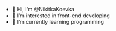- 👋 Hi, I’m @NikitkaKoevka
- 👀 I’m interested in front-end developing
- 🌱 I’m currently learning programming


<!---
NikitkaKoevka/NikitkaKoevka is a ✨ special ✨ repository because its `README.md` (this file) appears on your GitHub profile.
You can click the Preview link to take a look at your changes.
--->
